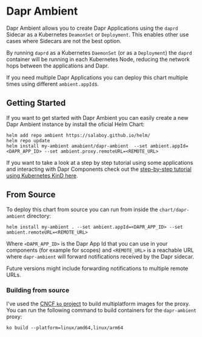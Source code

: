 # Dapr Ambient 

Dapr Ambient allows you to create Dapr Applications using the `daprd` Sidecar as a Kubernetes `DeamonSet` or `Deployment`. This enables other use cases where Sidecars are not the best option. 

By running `daprd` as a Kubernetes `DaemonSet` (or as a `Deployment`) the `daprd` container will be running in each Kubernetes Node, reducing the network hops between the applications and Dapr. 


If you need multiple Dapr Applications you can deploy this chart multiple times using different `ambient.appId`s. 


## Getting Started

If you want to get started with Dapr Ambient you can easily create a new Dapr Ambient instance by install the oficial Helm Chart: 

```
helm add repo ambient https://salaboy.github.io/helm/
helm repo update
helm install my-ambient amabient/dapr-ambient  --set ambient.appId=<DAPR_APP_ID> --set ambient.proxy.remoteURL=<REMOTE_URL>  
```

If you want to take a look at a step by step tutorial using some applications and interacting with Dapr Components check out the [step-by-step tutorial using Kubernetes KinD here](tutorial/README.md).


## From Source

To deploy this chart from source you can run from inside the `chart/dapr-ambient` directory: 

```
helm install my-ambient . --set ambient.appId=<DAPR_APP_ID> --set ambient.remoteURL=<REMOTE_URL>  

```

Where `<DAPR_APP_ID>` is the Dapr App Id that you can use in your components (for example for scopes) and `<REMOTE_URL>` is a reachable URL where `dapr-ambient` will forward notifications received by the Dapr sidecar. 


Future versions might include forwarding notifications to multiple remote URLs.

### Building from source

I've used the [CNCF `ko` project](https://ko.build/) to build multiplatform images for the proxy. 
You can run the following command to build containers for the `dapr-ambient` proxy: 

```
ko build --platform=linux/amd64,linux/arm64
```

